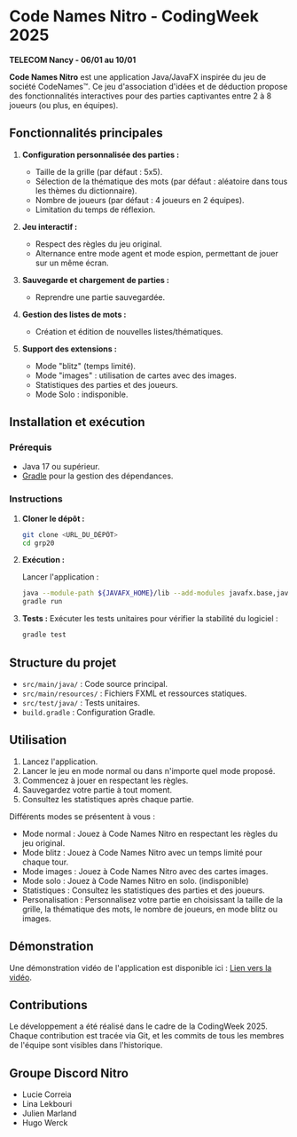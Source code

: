 # Code Names Nitro - CodingWeek 2025
**TELECOM Nancy - 06/01 au 10/01**

**Code Names Nitro** est une application Java/JavaFX inspirée du jeu de société CodeNames™. 
Ce jeu d'association d'idées et de déduction propose des fonctionnalités interactives pour des parties captivantes entre 2 à 8 joueurs (ou plus, en équipes).

## Fonctionnalités principales

1. **Configuration personnalisée des parties :**
    - Taille de la grille (par défaut : 5x5).
    - Sélection de la thématique des mots (par défaut : aléatoire dans tous les thèmes du dictionnaire).
    - Nombre de joueurs (par défaut : 4 joueurs en 2 équipes).
    - Limitation du temps de réflexion.

2. **Jeu interactif :**
    - Respect des règles du jeu original.
    - Alternance entre mode agent et mode espion, permettant de jouer sur un même écran.

3. **Sauvegarde et chargement de parties :**
    - Reprendre une partie sauvegardée.

4. **Gestion des listes de mots :**
    - Création et édition de nouvelles listes/thématiques.

5. **Support des extensions :**
    - Mode "blitz" (temps limité).
    - Mode "images" : utilisation de cartes avec des images.
    - Statistiques des parties et des joueurs.
    - Mode Solo : indisponible.

## Installation et exécution

### Prérequis
- Java 17 ou supérieur.
- [Gradle](https://gradle.org/) pour la gestion des dépendances.

### Instructions
1. **Cloner le dépôt :**
   ```bash
   git clone <URL_DU_DÉPÔT>
   cd grp20
   ```

2. **Exécution :**

   Lancer l'application :
   ```bash
   java --module-path ${JAVAFX_HOME}/lib --add-modules javafx.base,javafx.controls,javafx.fxml,javafx.web -jar codename.jar
   gradle run
   ```

4. **Tests :**
   Exécuter les tests unitaires pour vérifier la stabilité du logiciel :
   ```bash
   gradle test
   ```

## Structure du projet

- `src/main/java/` : Code source principal.
- `src/main/resources/` : Fichiers FXML et ressources statiques.
- `src/test/java/` : Tests unitaires.
- `build.gradle` : Configuration Gradle.

## Utilisation

1. Lancez l'application.
2. Lancer le jeu en mode normal ou dans n'importe quel mode proposé.
3. Commencez à jouer en respectant les règles.
4. Sauvegardez votre partie à tout moment.
5. Consultez les statistiques après chaque partie.

Différents modes se présentent à vous :
- Mode normal : Jouez à Code Names Nitro en respectant les règles du jeu original.
- Mode blitz : Jouez à Code Names Nitro avec un temps limité pour chaque tour.
- Mode images : Jouez à Code Names Nitro avec des cartes images.
- Mode solo : Jouez à Code Names Nitro en solo. (indisponible)
- Statistiques : Consultez les statistiques des parties et des joueurs.
- Personalisation : Personnalisez votre partie en choisissant la taille de la grille, la thématique des mots, le nombre de joueurs, en mode blitz ou images.

## Démonstration

Une démonstration vidéo de l'application est disponible ici : [Lien vers la vidéo](#).

## Contributions

Le développement a été réalisé dans le cadre de la CodingWeek 2025. Chaque contribution est tracée via Git, et les commits de tous les membres de l'équipe sont visibles dans l'historique.

## Groupe **Discord Nitro**
- Lucie Correia
- Lina Lekbouri
- Julien Marland
- Hugo Werck
